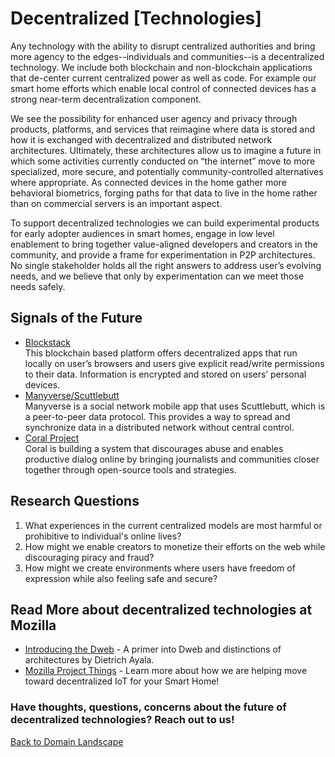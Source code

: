 # Decentralized [Technologies]

Any technology with the ability to disrupt centralized authorities and bring more agency to the edges--individuals and communities--is a decentralized technology. We include both blockchain and non-blockchain applications that de-center current centralized power as well as code. For example our smart home efforts which enable local control of connected devices has a strong near-term decentralization component. 

We see the possibility for enhanced user agency and privacy through products, platforms, and services that reimagine where data is stored and how it is exchanged with decentralized and distributed network architectures. Ultimately, these architectures allow us to imagine a future in which some activities currently conducted on “the internet” move to more specialized, more secure, and potentially community-controlled alternatives where appropriate. As connected devices in the home gather more behavioral biometrics, forging paths for that data to live in the home rather than on commercial servers is an important aspect. 

To support decentralized technologies we can build experimental products for early adopter audiences in smart homes, engage in low level enablement to bring together value-aligned developers and creators in the community, and provide a frame for experimentation in P2P architectures. No single stakeholder holds all the right answers to address user’s evolving needs, and we believe that only by experimentation can we meet those needs safely. 

## Signals of the Future
* [Blockstack](https://blockstack.org/)
<br>This blockchain based platform offers decentralized apps that run locally on user’s browsers and users give explicit read/write permissions to their data. Information is encrypted and stored on users’ personal devices.
* [Manyverse/Scuttlebutt](https://www.scuttlebutt.nz/) 
<br>Manyverse is a social network mobile app that uses Scuttlebutt, which is a peer-to-peer data protocol. This provides a way to spread and synchronize data in a distributed network without central control.
* [Coral Project](https://coralproject.net/) 
<br>Coral is building a system that discourages abuse and enables productive dialog online by bringing journalists and communities closer together through open-source tools and strategies.

## Research Questions
1. What experiences in the current centralized models are most harmful or prohibitive to individual's online lives?
2. How might we enable creators to monetize their efforts on the web while discouraging piracy and fraud?
3. How might we create environments where users have freedom of expression while also feeling safe and secure?


## Read More about decentralized technologies at Mozilla
* [Introducing the Dweb](https://hacks.mozilla.org/2018/07/introducing-the-d-web/) - A primer into Dweb and distinctions of architectures by Dietrich Ayala.
* [Mozilla Project Things](https://iot.mozilla.org/) - Learn more about how we are helping move toward decentralized IoT for your Smart Home!

### Have thoughts, questions, concerns about the future of decentralized technologies? Reach out to us!



[Back to Domain Landscape](/landscape)
